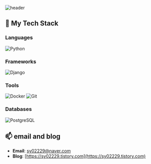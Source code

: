 ![header](https://capsule-render.vercel.app/api?type=rounded&color=timeGradient&text=Welcome%20to%20Syoung%20GitHub%20👋&animation=twinkling&fontSize=40&fontAlignY=50&fontAlign=50&height=100)

## 🚀 My Tech Stack
### Languages
![Python](https://img.shields.io/badge/Python-3776AB?style=flat&logo=python&logoColor=white)

### Frameworks
![Django](https://img.shields.io/badge/Django-092D1F?style=flat&logo=django&logoColor=white)

### Tools
![Docker](https://img.shields.io/badge/Docker-2496ED?style=flat&logo=docker&logoColor=white)
![Git](https://img.shields.io/badge/Git-F05032?style=flat&logo=git&logoColor=white)

### Databases
![PostgreSQL](https://img.shields.io/badge/PostgreSQL-4169E1?style=flat&logo=postgresql&logoColor=white)

## 📫 email and blog
- **Email**: [sy02229@naver.com](mailto:sy02229@naver.com)
- **Blog**: [https://sy02229.tistory.com](https://sy02229.tistory.com)
